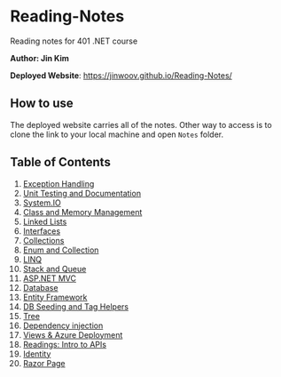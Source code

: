 # Reading-Notes
Reading notes for 401 .NET course

**Author: Jin Kim**

**Deployed Website**: https://jinwoov.github.io/Reading-Notes/

## How to use
The deployed website carries all of the notes. Other way to access is to clone the link to your local machine and open `Notes` folder.

## Table of Contents
1. [Exception Handling](./Notes/Reading1.md)
2. [Unit Testing and Documentation](./Notes/Reading2.md)
3. [System.IO](./Notes/Reading3.md)
4. [Class and Memory Management](./Notes/Reading4.md)
5. [Linked Lists](./Notes/Reading5.md)
6. [Interfaces](./Notes/Reading7.md)
7. [Collections](./Notes/Reading8.md)
8. [Enum and Collection](./Notes/Reading9.md)
9. [LINQ](./Notes/Reading10.md)
10. [Stack and Queue](./Notes/Reading11.md)
11. [ASP.NET MVC](./Notes/Reading12.md)
12. [Database](./Notes/Reading13.md)
13. [Entity Framework](./Notes/Reading14.md)
14. [DB Seeding and Tag Helpers](./Notes/Reading15.md)
15. [Tree](./Notes/Reading16.md)
16. [Dependency injection](./Notes/Reading17.md)
17. [Views & Azure Deployment](./Notes/Reading18.md)
18. [Readings: Intro to APIs](./Notes/Reading19.md)
19. [Identity](./Notes/Reading20.md)
20. [Razor Page](./Notes/Reading21.md)
